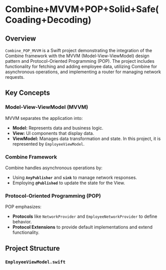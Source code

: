 # Combine+MVVM+POP+Solid+Safe(Coading+Decoding)

## Overview

`Combine_POP_MVVM` is a Swift project demonstrating the integration of the Combine framework with the MVVM (Model-View-ViewModel) design pattern and Protocol-Oriented Programming (POP). The project includes functionality for fetching and adding employee data, utilizing Combine for asynchronous operations, and implementing a router for managing network requests.

## Key Concepts

### Model-View-ViewModel (MVVM)

MVVM separates the application into:

- **Model:** Represents data and business logic.
- **View:** UI components that display data.
- **ViewModel:** Manages data transformation and state. In this project, it is represented by `EmployeeViewModel`.

### Combine Framework

Combine handles asynchronous operations by:

- Using **`AnyPublisher`** and **`sink`** to manage network responses.
- Employing **`@Published`** to update the state for the View.

### Protocol-Oriented Programming (POP)

POP emphasizes:

- **Protocols** like `NetworkProvider` and `EmployeeNetworkProvider` to define behavior.
- **Protocol Extensions** to provide default implementations and extend functionality.

## Project Structure

### `EmployeeViewModel.swift`


